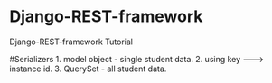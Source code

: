 # Django-REST-framework
 Django-REST-framework Tutorial

#Serializers
    1. model object - single student data.
    2. using key ---> instance id.
    3. QuerySet - all student data.
